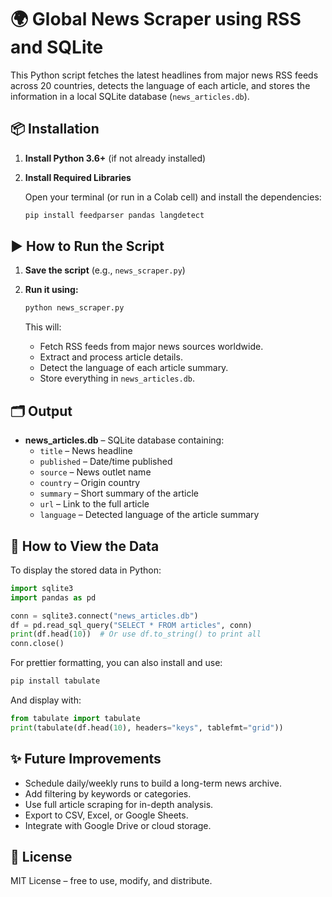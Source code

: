 # 🌍 Global News Scraper using RSS and SQLite

This Python script fetches the latest headlines from major news RSS feeds across 20 countries, detects the language of each article, and stores the information in a local SQLite database (`news_articles.db`).

## 📦 Installation

1. **Install Python 3.6+** (if not already installed)

2. **Install Required Libraries**
   
   Open your terminal (or run in a Colab cell) and install the dependencies:

   ```bash
   pip install feedparser pandas langdetect
   ```

## ▶️ How to Run the Script

1. **Save the script** (e.g., `news_scraper.py`)

2. **Run it using:**

   ```bash
   python news_scraper.py
   ```

   This will:
   - Fetch RSS feeds from major news sources worldwide.
   - Extract and process article details.
   - Detect the language of each article summary.
   - Store everything in `news_articles.db`.

## 🗂️ Output

- **news_articles.db** – SQLite database containing:
  - `title` – News headline
  - `published` – Date/time published
  - `source` – News outlet name
  - `country` – Origin country
  - `summary` – Short summary of the article
  - `url` – Link to the full article
  - `language` – Detected language of the article summary

## 🧪 How to View the Data

To display the stored data in Python:

```python
import sqlite3
import pandas as pd

conn = sqlite3.connect("news_articles.db")
df = pd.read_sql_query("SELECT * FROM articles", conn)
print(df.head(10))  # Or use df.to_string() to print all
conn.close()
```

For prettier formatting, you can also install and use:

```bash
pip install tabulate
```

And display with:

```python
from tabulate import tabulate
print(tabulate(df.head(10), headers="keys", tablefmt="grid"))
```


## ✨ Future Improvements

- Schedule daily/weekly runs to build a long-term news archive.
- Add filtering by keywords or categories.
- Use full article scraping for in-depth analysis.
- Export to CSV, Excel, or Google Sheets.
- Integrate with Google Drive or cloud storage.

## 📄 License

MIT License – free to use, modify, and distribute.
